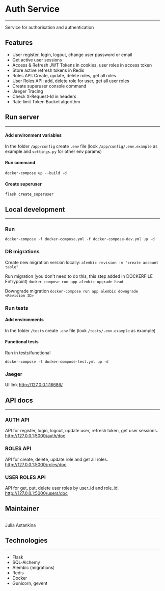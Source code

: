 # Auth Service
___

Service for authorisation and authentication
## Features
* User register, login, logout, change user password or email
* Get active user sessions
* Access & Refresh JWT Tokens in cookies, user roles in access token
* Store active refresh tokens in Redis
* Roles API: Create, update, delete roles, get all roles
* User Roles API: add, delete role for user, get all user roles 
* Create superuser console command
* Jaeger Tracing
* Check X-Request-Id in headers
* Rate limit Token Bucket algorithm
## Run server
___
#### Add environment variables
In the folder `/app/config` create `.env` file (look `/app/config/.env.example` as example and `settings.py`
for other env params)
#### Run command
```
docker-compose up --build -d
```
#### Create superuser
```
flask create_superuser 
```

## Local development
___
### Run
```
docker-compose -f docker-compose.yml -f docker-compose-dev.yml up -d
```
### DB migrations
Create new migration version locally:
`alembic revision -m "create account table"`

Run migration (you don't need to do this, this step added in DOCKERFILE Entrypoint)
`docker-compose run app alembic upgrade head`

Downgrade migration
`docker-compose run app alembic downgrade <Revision ID>`


### Run tests
#### Add environments
In the folder `/tests` create `.env` file (look `/tests/.env.example` as example)

#### Functional tests 

Run in tests/functional 
```
docker-compose -f docker-compose-test.yml up -d
```

### Jaeger
UI link
http://127.0.0.1:16686/
## API docs
___
### AUTH API
API for register, login, logout, update user, refresh token, get user sessions.  
http://127.0.0.1:5000/auth/doc

### ROLES API
API for create, delete, update role and get all roles.   
http://127.0.0.1:5000/roles/doc

### USER ROLES API
API for get, put, delete user roles by user_id and role_id.  
http://127.0.0.1:5000/users/doc

## Maintainer
___
Julia Astankina

## Technologies
___
- Flask
- SQL-Alchemy
- Alembic (migrations)
- Redis
- Docker
- Gunicorn, gevent
